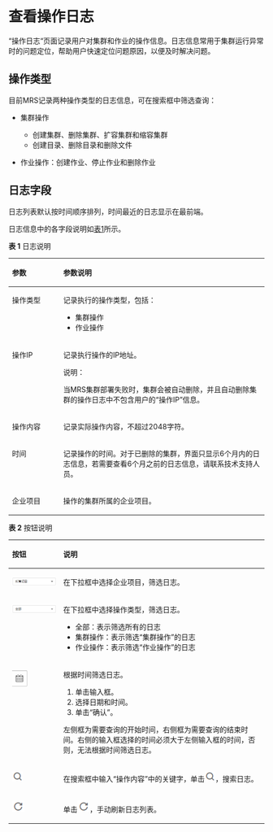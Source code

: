 # 查看操作日志<a name="ZH-CN_TOPIC_0012808265"></a>

“操作日志“页面记录用户对集群和作业的操作信息。日志信息常用于集群运行异常时的问题定位，帮助用户快速定位问题原因，以便及时解决问题。

## 操作类型<a name="section42049383165922"></a>

目前MRS记录两种操作类型的日志信息，可在搜索框中筛选查询：

-   集群操作
    -   创建集群、删除集群、扩容集群和缩容集群
    -   创建目录、删除目录和删除文件

-   作业操作：创建作业、停止作业和删除作业

## 日志字段<a name="section57726380165938"></a>

日志列表默认按时间顺序排列，时间最近的日志显示在最前端。

日志信息中的各字段说明如[表1](#table5924273517010)所示。

**表 1**  日志说明

<a name="table5924273517010"></a>
<table><thead align="left"><tr id="row2217974117010"><th class="cellrowborder" valign="top" width="20%" id="mcps1.2.3.1.1"><p id="p37124417010"><a name="p37124417010"></a><a name="p37124417010"></a>参数</p>
</th>
<th class="cellrowborder" valign="top" width="80%" id="mcps1.2.3.1.2"><p id="p5559965417010"><a name="p5559965417010"></a><a name="p5559965417010"></a>参数说明</p>
</th>
</tr>
</thead>
<tbody><tr id="row595250417010"><td class="cellrowborder" valign="top" width="20%" headers="mcps1.2.3.1.1 "><p id="p6693723117010"><a name="p6693723117010"></a><a name="p6693723117010"></a>操作类型</p>
</td>
<td class="cellrowborder" valign="top" width="80%" headers="mcps1.2.3.1.2 "><p id="p234869017010"><a name="p234869017010"></a><a name="p234869017010"></a>记录执行的操作类型，包括：</p>
<a name="ul2977561517418"></a><a name="ul2977561517418"></a><ul id="ul2977561517418"><li>集群操作</li><li>作业操作</li></ul>
</td>
</tr>
<tr id="row431321819572"><td class="cellrowborder" valign="top" width="20%" headers="mcps1.2.3.1.1 "><p id="p1382637719572"><a name="p1382637719572"></a><a name="p1382637719572"></a>操作IP</p>
</td>
<td class="cellrowborder" valign="top" width="80%" headers="mcps1.2.3.1.2 "><p id="p4619474419572"><a name="p4619474419572"></a><a name="p4619474419572"></a>记录执行操作的IP地址。</p>
<div class="note" id="note48964576112218"><a name="note48964576112218"></a><a name="note48964576112218"></a><span class="notetitle"> 说明： </span><div class="notebody"><p id="p38028006112218"><a name="p38028006112218"></a><a name="p38028006112218"></a>当MRS集群部署失败时，集群会被自动删除，并且自动删除集群的操作日志中不包含用户的<span class="parmname" id="parmname61267378112225"><a name="parmname61267378112225"></a><a name="parmname61267378112225"></a>“操作IP”</span>信息。</p>
</div></div>
</td>
</tr>
<tr id="row1556529017010"><td class="cellrowborder" valign="top" width="20%" headers="mcps1.2.3.1.1 "><p id="p459724117010"><a name="p459724117010"></a><a name="p459724117010"></a>操作内容</p>
</td>
<td class="cellrowborder" valign="top" width="80%" headers="mcps1.2.3.1.2 "><p id="p4481421617010"><a name="p4481421617010"></a><a name="p4481421617010"></a>记录实际操作内容，不超过2048字符。</p>
</td>
</tr>
<tr id="row3264057817010"><td class="cellrowborder" valign="top" width="20%" headers="mcps1.2.3.1.1 "><p id="p4623164717010"><a name="p4623164717010"></a><a name="p4623164717010"></a>时间</p>
</td>
<td class="cellrowborder" valign="top" width="80%" headers="mcps1.2.3.1.2 "><p id="p5037024317010"><a name="p5037024317010"></a><a name="p5037024317010"></a>记录操作的时间。对于已删除的集群，界面只显示6个月内的日志信息，若需要查看6个月之前的日志信息，请联系技术支持人员。</p>
</td>
</tr>
<tr id="row023116111504"><td class="cellrowborder" valign="top" width="20%" headers="mcps1.2.3.1.1 "><p id="p1530916121004"><a name="p1530916121004"></a><a name="p1530916121004"></a>企业项目</p>
</td>
<td class="cellrowborder" valign="top" width="80%" headers="mcps1.2.3.1.2 "><p id="p630961214014"><a name="p630961214014"></a><a name="p630961214014"></a>操作的集群所属的企业项目。</p>
</td>
</tr>
</tbody>
</table>

**表 2**  按钮说明

<a name="table3011042510139"></a>
<table><thead align="left"><tr id="row708755810139"><th class="cellrowborder" valign="top" width="20%" id="mcps1.2.3.1.1"><p id="p6655665410139"><a name="p6655665410139"></a><a name="p6655665410139"></a>按钮</p>
</th>
<th class="cellrowborder" valign="top" width="80%" id="mcps1.2.3.1.2"><p id="p2237991710139"><a name="p2237991710139"></a><a name="p2237991710139"></a>说明</p>
</th>
</tr>
</thead>
<tbody><tr id="row01413151604"><td class="cellrowborder" valign="top" width="20%" headers="mcps1.2.3.1.1 "><p id="p1114015205"><a name="p1114015205"></a><a name="p1114015205"></a><a name="image92291244111"></a><a name="image92291244111"></a><span><img id="image92291244111" src="figures/icon_mrs_allproject.png" width="97.09" height="18.608961"></span></p>
</td>
<td class="cellrowborder" valign="top" width="80%" headers="mcps1.2.3.1.2 "><p id="p171414158013"><a name="p171414158013"></a><a name="p171414158013"></a>在下拉框中选择企业项目，筛选日志。</p>
</td>
</tr>
<tr id="row9266410139"><td class="cellrowborder" valign="top" width="20%" headers="mcps1.2.3.1.1 "><p id="p750586110139"><a name="p750586110139"></a><a name="p750586110139"></a><a name="image181221479111"></a><a name="image181221479111"></a><span><img id="image181221479111" src="figures/icon_mrs_allstatus.png" width="97.09" height="17.799789"></span></p>
</td>
<td class="cellrowborder" valign="top" width="80%" headers="mcps1.2.3.1.2 "><p id="p5344702710412"><a name="p5344702710412"></a><a name="p5344702710412"></a>在下拉框中选择操作类型，筛选日志。</p>
<a name="ul1294383513519"></a><a name="ul1294383513519"></a><ul id="ul1294383513519"><li>全部：表示筛选所有的日志</li><li>集群操作：表示筛选<span class="parmvalue" id="parmvalue55934352155149"><a name="parmvalue55934352155149"></a><a name="parmvalue55934352155149"></a>“集群操作”</span>的日志</li><li>作业操作：表示筛选<span class="parmvalue" id="parmvalue64948673155154"><a name="parmvalue64948673155154"></a><a name="parmvalue64948673155154"></a>“作业操作”</span>的日志</li></ul>
</td>
</tr>
<tr id="row63630108154320"><td class="cellrowborder" valign="top" width="20%" headers="mcps1.2.3.1.1 "><p id="p53765115154320"><a name="p53765115154320"></a><a name="p53765115154320"></a><a name="image249105183613"></a><a name="image249105183613"></a><span><img id="image249105183613" src="figures/icon_mrs_selectdate.png"></span></p>
</td>
<td class="cellrowborder" valign="top" width="80%" headers="mcps1.2.3.1.2 "><p id="p60007083154320"><a name="p60007083154320"></a><a name="p60007083154320"></a><span id="ph43662682154836"><a name="ph43662682154836"></a><a name="ph43662682154836"></a>根据时间筛选日志。</span></p>
<a name="ol2595430715486"></a><a name="ol2595430715486"></a><ol id="ol2595430715486"><li>单击输入框。</li><li>选择日期和时间。</li><li>单击<span class="uicontrol" id="uicontrol4762305415486"><a name="uicontrol4762305415486"></a><a name="uicontrol4762305415486"></a>“确认”</span>。</li></ol>
<p id="p57734443154828"><a name="p57734443154828"></a><a name="p57734443154828"></a>左侧框为需要查询的开始时间，右侧框为需要查询的结束时间。右侧的输入框选择的时间必须大于左侧输入框的时间，否则，无法根据时间筛选日志。</p>
</td>
</tr>
<tr id="row3595494810139"><td class="cellrowborder" valign="top" width="20%" headers="mcps1.2.3.1.1 "><p id="p2666966910139"><a name="p2666966910139"></a><a name="p2666966910139"></a><a name="image1811862119376"></a><a name="image1811862119376"></a><span><img id="image1811862119376" src="figures/icon_mrs_search_L.png"></span></p>
</td>
<td class="cellrowborder" valign="top" width="80%" headers="mcps1.2.3.1.2 "><p id="p1275954610139"><a name="p1275954610139"></a><a name="p1275954610139"></a>在搜索框中输入<span class="parmname" id="parmname12295406155845"><a name="parmname12295406155845"></a><a name="parmname12295406155845"></a>“操作内容”</span>中的关键字，单击<a name="image92235719379"></a><a name="image92235719379"></a><span><img id="image92235719379" src="figures/icon_mrs_search_L.png"></span>，搜索日志。</p>
</td>
</tr>
<tr id="row4772705110139"><td class="cellrowborder" valign="top" width="20%" headers="mcps1.2.3.1.1 "><p id="p4068596210139"><a name="p4068596210139"></a><a name="p4068596210139"></a><a name="image161918257385"></a><a name="image161918257385"></a><span><img id="image161918257385" src="figures/icon_mrs_fresh_R.png"></span></p>
</td>
<td class="cellrowborder" valign="top" width="80%" headers="mcps1.2.3.1.2 "><p id="p722865810139"><a name="p722865810139"></a><a name="p722865810139"></a>单击<a name="image4439104113409"></a><a name="image4439104113409"></a><span><img id="image4439104113409" src="figures/icon_mrs_fresh_R.png"></span>，手动刷新日志列表。</p>
</td>
</tr>
</tbody>
</table>

